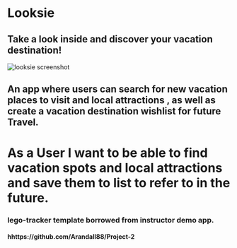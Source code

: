 # Looksie 
## Take a look inside and discover your vacation destination!
![looksie screenshot](https://user-images.githubusercontent.com/59499644/80938440-ba68c900-8d9e-11ea-82a7-2bd615614640.jpg)
  
  ## An app where users can search for new vacation places to visit and local attractions , as well as create a vacation destination wishlist for future Travel. 
  
  # As a User I want to be able to find vacation spots and local attractions and save them to list to refer to in the future. 
 
### lego-tracker template borrowed from instructor demo app.

#### hhttps://github.com/Arandall88/Project-2

